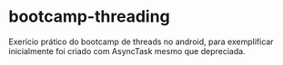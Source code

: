 # bootcamp-threading
Exerício prático do bootcamp de threads no android, para exemplificar inicialmente foi criado com AsyncTask mesmo que depreciada.
